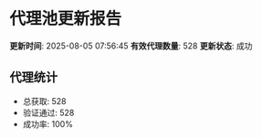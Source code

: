 # 代理池更新报告

**更新时间**: 2025-08-05 07:56:45
**有效代理数量**: 528
**更新状态**:  成功

## 代理统计
- 总获取: 528
- 验证通过: 528
- 成功率: 100%
